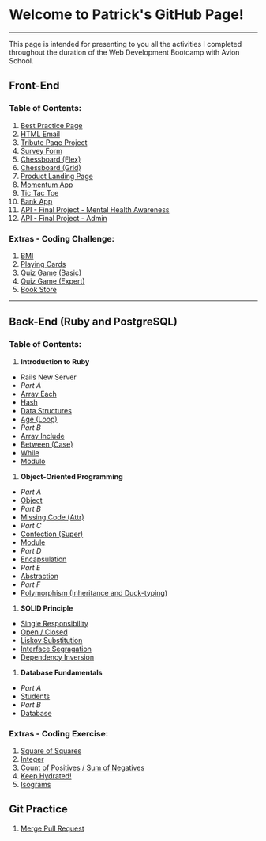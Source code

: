 # Welcome to Patrick's GitHub Page!

---

This page is intended for presenting to you all the activities I completed throughout the duration of the Web Development Bootcamp with Avion School.

## Front-End

### Table of Contents:

1. [Best Practice Page](/a1-best-practice-page/index.html)
1. [HTML Email](/a2-html-email/index.html)
1. [Tribute Page Project](/a3-tribute-page-project/index.html)
1. [Survey Form](/a4-survey-form/index.html)
1. [Chessboard (Flex)](/a5-chessboard-flex/index.html)
1. [Chessboard (Grid)](/a6-chessboard-grid/index.html)
1. [Product Landing Page](/a7-product-landing-page/index.html)
1. [Momentum App](/a8-momentum-app/index.html)
1. [Tic Tac Toe](/a9-tic-tac-toe/index.html)
1. [Bank App](/a10-bank-app/index.html)
1. [API - Final Project - Mental Health Awareness](/a11-api-final-project/index.html)
1. [API - Final Project - Admin](/a11-api-final-project/admin.html)

### Extras - Coding Challenge:

1. [BMI](/coding-challenge/c1-bmi.html)
1. [Playing Cards](/coding-challenge/c2-playing-cards.html)
1. [Quiz Game (Basic)](/coding-challenge/c3-quiz-game-basic.html)
1. [Quiz Game (Expert)](/coding-challenge/c4-quiz-game-expert.html)
1. [Book Store](/coding-challenge/c5-book-store.html)

---

## Back-End (Ruby and PostgreSQL)

### Table of Contents:

1. **Introduction to Ruby**
  - Rails New Server
  - *Part A*
  - [Array Each](https://github.com/patricklsamson/batch8-activities/blob/main/a1-ruby/a1_array_each.rb)
  - [Hash](https://github.com/patricklsamson/batch8-activities/blob/main/a1-ruby/a2_hash.rb)
  - [Data Structures](https://github.com/patricklsamson/batch8-activities/blob/main/a1-ruby/a3_data_structures.rb)
  - [Age (Loop)](https://github.com/patricklsamson/batch8-activities/blob/main/a1-ruby/age.rb)
  - *Part B*
  - [Array Include](https://github.com/patricklsamson/batch8-activities/blob/main/a1-ruby/b1_array_include.rb)
  - [Between (Case)](https://github.com/patricklsamson/batch8-activities/blob/main/rubyactivities/between.rb)
  - [While](https://github.com/patricklsamson/batch8-activities/blob/main/a1-ruby/b3_while.rb)
  - [Modulo](https://github.com/patricklsamson/batch8-activities/blob/main/a1-ruby/b4_modulo.rb)
1. **Object-Oriented Programming**
  - *Part A*
  - [Object](https://github.com/patricklsamson/batch8-activities/blob/main/a2-ruby/a1_object.rb)
  - *Part B*
  - [Missing Code (Attr)](https://github.com/patricklsamson/batch8-activities/blob/main/rubyactivities/2.0_1_missing_code.rb)
  - *Part C*
  - [Confection (Super)](https://github.com/patricklsamson/batch8-activities/blob/main/rubyactivities/confection.rb)
  - [Module](https://github.com/patricklsamson/batch8-activities/blob/main/a2-ruby/c2_module.rb)
  - *Part D*
  - [Encapsulation](https://github.com/patricklsamson/batch8-activities/blob/main/a2-ruby/d1_encapsulation.rb)
  - *Part E*
  - [Abstraction](https://github.com/patricklsamson/batch8-activities/blob/main/a2-ruby/e1_abstraction.rb)
  - *Part F*
  - [Polymorphism (Inheritance and Duck-typing)](https://github.com/patricklsamson/batch8-activities/blob/main/rubyactivities/polymorphism.rb)
1. **SOLID Principle**
  - [Single Responsibility](https://github.com/patricklsamson/batch8-activities/blob/main/a2.1-ruby/a1_single_responsibility.rb)
  - [Open / Closed](https://github.com/patricklsamson/batch8-activities/blob/main/a2.1-ruby/a2_open_closed.rb)
  - [Liskov Substitution](https://github.com/patricklsamson/batch8-activities/blob/main/a2.1-ruby/a3_liskov_substitution.rb)
  - [Interface Segragation](https://github.com/patricklsamson/batch8-activities/blob/main/a2.1-ruby/a4_interface_segregation.rb)
  - [Dependency Inversion](https://github.com/patricklsamson/batch8-activities/blob/main/a2.1-ruby/a5_dependency_inversion.rb)
1. **Database Fundamentals**
  - *Part A*
  - [Students](https://github.com/patricklsamson/batch8-activities/blob/main/a3-postgresql/a1-students.txt)
  - *Part B*
  - [Database](https://github.com/patricklsamson/batch8-activities/pull/3)

### Extras - Coding Exercise:

1. [Square of Squares](/rubyactivities/square_of_squares.rb)
1. [Integer](/ruby-coding-exercise/integer.rb)
1. [Count of Positives / Sum of Negatives](/rubyactivities/count_positives.rb)
1. [Keep Hydrated!](/ruby-coding-exercise/keep_hydrated.rb)
1. [Isograms](/ruby-coding-exercise/isograms.rb)

## Git Practice

1. [Merge Pull Request](https://github.com/patricklsamson/batch8-activities/pull/1)
